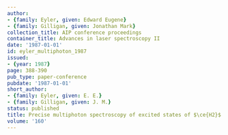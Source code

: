 ```yaml
---
author:
- {family: Eyler, given: Edward Eugene}
- {family: Gilligan, given: Jonathan Mark}
collection_title: AIP conference proceedings
container_title: Advances in laser spectroscopy II
date: '1987-01-01'
id: eyler_multiphoton_1987
issued:
- {year: 1987}
page: 388-390
pub_type: paper-conference
pubdate: '1987-01-01'
short_author:
- {family: Eyler, given: E. E.}
- {family: Gilligan, given: J. M.}
status: published
title: Precise multiphoton spectroscopy of excited states of $\ce{H2}$
volume: '160'
---
```

